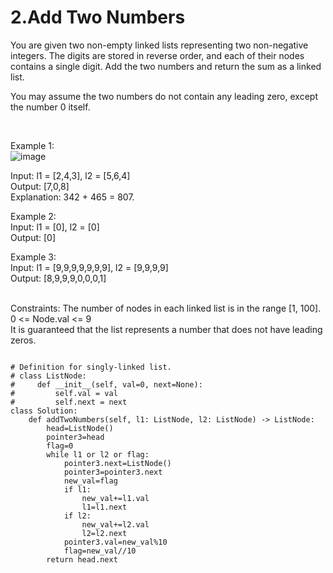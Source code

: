 # 2.Add Two Numbers
You are given two non-empty linked lists representing two non-negative integers. The digits are stored in reverse order, and each of their nodes contains a single digit. Add the two numbers and return the sum as a linked list.

You may assume the two numbers do not contain any leading zero, except the number 0 itself.

 

Example 1:  
![image](https://user-images.githubusercontent.com/60777462/151758253-4ad9c0de-d4b1-4527-acab-ca00b6a3cd93.png)

Input: l1 = [2,4,3], l2 = [5,6,4]  
Output: [7,0,8]  
Explanation: 342 + 465 = 807.  

Example 2:  
Input: l1 = [0], l2 = [0]  
Output: [0]  

Example 3:  
Input: l1 = [9,9,9,9,9,9,9], l2 = [9,9,9,9]  
Output: [8,9,9,9,0,0,0,1]  
 

Constraints:
The number of nodes in each linked list is in the range [1, 100].  
0 <= Node.val <= 9  
It is guaranteed that the list represents a number that does not have leading zeros.  


``` python3

# Definition for singly-linked list.
# class ListNode:
#     def __init__(self, val=0, next=None):
#         self.val = val
#         self.next = next
class Solution:
    def addTwoNumbers(self, l1: ListNode, l2: ListNode) -> ListNode:
        head=ListNode()
        pointer3=head
        flag=0
        while l1 or l2 or flag:
            pointer3.next=ListNode()
            pointer3=pointer3.next
            new_val=flag
            if l1:
                new_val+=l1.val
                l1=l1.next
            if l2:
                new_val+=l2.val
                l2=l2.next
            pointer3.val=new_val%10
            flag=new_val//10
        return head.next

```
